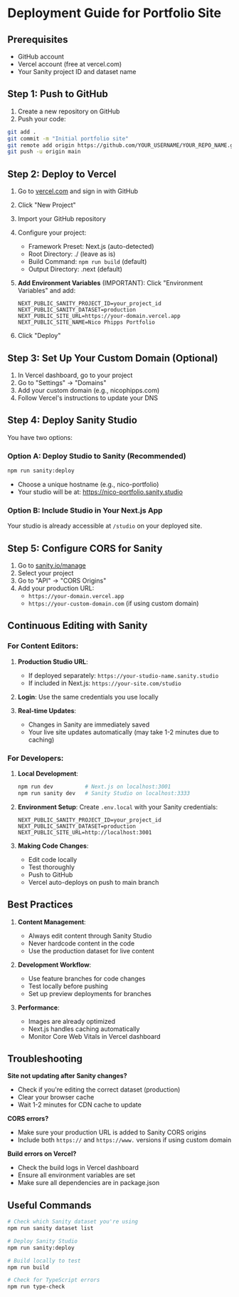 # Deployment Guide for Portfolio Site

## Prerequisites
- GitHub account
- Vercel account (free at vercel.com)
- Your Sanity project ID and dataset name

## Step 1: Push to GitHub

1. Create a new repository on GitHub
2. Push your code:
```bash
git add .
git commit -m "Initial portfolio site"
git remote add origin https://github.com/YOUR_USERNAME/YOUR_REPO_NAME.git
git push -u origin main
```

## Step 2: Deploy to Vercel

1. Go to [vercel.com](https://vercel.com) and sign in with GitHub
2. Click "New Project"
3. Import your GitHub repository
4. Configure your project:
   - Framework Preset: Next.js (auto-detected)
   - Root Directory: ./ (leave as is)
   - Build Command: `npm run build` (default)
   - Output Directory: .next (default)

5. **Add Environment Variables** (IMPORTANT):
   Click "Environment Variables" and add:
   ```
   NEXT_PUBLIC_SANITY_PROJECT_ID=your_project_id
   NEXT_PUBLIC_SANITY_DATASET=production
   NEXT_PUBLIC_SITE_URL=https://your-domain.vercel.app
   NEXT_PUBLIC_SITE_NAME=Nico Phipps Portfolio
   ```

6. Click "Deploy"

## Step 3: Set Up Your Custom Domain (Optional)

1. In Vercel dashboard, go to your project
2. Go to "Settings" → "Domains"
3. Add your custom domain (e.g., nicophipps.com)
4. Follow Vercel's instructions to update your DNS

## Step 4: Deploy Sanity Studio

You have two options:

### Option A: Deploy Studio to Sanity (Recommended)
```bash
npm run sanity:deploy
```
- Choose a unique hostname (e.g., nico-portfolio)
- Your studio will be at: https://nico-portfolio.sanity.studio

### Option B: Include Studio in Your Next.js App
Your studio is already accessible at `/studio` on your deployed site.

## Step 5: Configure CORS for Sanity

1. Go to [sanity.io/manage](https://sanity.io/manage)
2. Select your project
3. Go to "API" → "CORS Origins"
4. Add your production URL:
   - `https://your-domain.vercel.app`
   - `https://your-custom-domain.com` (if using custom domain)

## Continuous Editing with Sanity

### For Content Editors:
1. **Production Studio URL**: 
   - If deployed separately: `https://your-studio-name.sanity.studio`
   - If included in Next.js: `https://your-site.com/studio`

2. **Login**: Use the same credentials you use locally

3. **Real-time Updates**: 
   - Changes in Sanity are immediately saved
   - Your live site updates automatically (may take 1-2 minutes due to caching)

### For Developers:

1. **Local Development**:
   ```bash
   npm run dev          # Next.js on localhost:3001
   npm run sanity dev   # Sanity Studio on localhost:3333
   ```

2. **Environment Setup**:
   Create `.env.local` with your Sanity credentials:
   ```
   NEXT_PUBLIC_SANITY_PROJECT_ID=your_project_id
   NEXT_PUBLIC_SANITY_DATASET=production
   NEXT_PUBLIC_SITE_URL=http://localhost:3001
   ```

3. **Making Code Changes**:
   - Edit code locally
   - Test thoroughly
   - Push to GitHub
   - Vercel auto-deploys on push to main branch

## Best Practices

1. **Content Management**:
   - Always edit content through Sanity Studio
   - Never hardcode content in the code
   - Use the production dataset for live content

2. **Development Workflow**:
   - Use feature branches for code changes
   - Test locally before pushing
   - Set up preview deployments for branches

3. **Performance**:
   - Images are already optimized
   - Next.js handles caching automatically
   - Monitor Core Web Vitals in Vercel dashboard

## Troubleshooting

**Site not updating after Sanity changes?**
- Check if you're editing the correct dataset (production)
- Clear your browser cache
- Wait 1-2 minutes for CDN cache to update

**CORS errors?**
- Make sure your production URL is added to Sanity CORS origins
- Include both `https://` and `https://www.` versions if using custom domain

**Build errors on Vercel?**
- Check the build logs in Vercel dashboard
- Ensure all environment variables are set
- Make sure all dependencies are in package.json

## Useful Commands

```bash
# Check which Sanity dataset you're using
npm run sanity dataset list

# Deploy Sanity Studio
npm run sanity:deploy

# Build locally to test
npm run build

# Check for TypeScript errors
npm run type-check
``` 